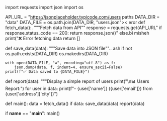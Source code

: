 import requests
import json
import os

API_URL = "https://jsonplaceholder.typicode.com/users 
 paths
DATA_DIR = "data"
DATA_FILE = os.path.join(DATA_DIR, "users.json">< eror
def fetch_data():.
    """Fetch data from API""
    response = requests.get(API_URL"
    if response.status_code == 200:
        return response.json()"
    else.bi misheh
        print("❌ Error fetching data 
        return []

def save_data(data):
    """Save data into JSON file""..  ash
    if not os.path.exists(DATA_DIR)
        os.makedirs(DATA_DIR)

    with open(DATA_FILE, "w", encoding="utf-8") as f:
        json.dump(data, f, indent=4, ensure_ascii=False)
    print(f"✅ Data saved to {DATA_FILE}")

def report(data):
    """Display a simple report of users
    print("\n📊 Users Report:")
    for user in data:
        print(f"- {user['name']} ({user['email']}) from {user['address']['city']}")

def main():
    data = fetch_data()
    if data:
        save_data(data)
        report(data)

if __name__ == "__main__":
    main()
